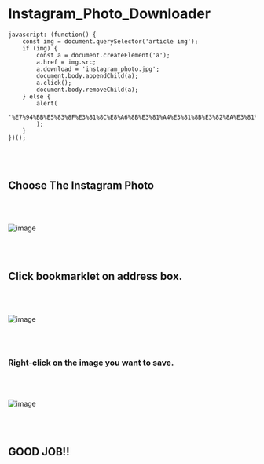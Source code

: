 # Instagram_Photo_Downloader

```
javascript: (function() {
	const img = document.querySelector('article img');
	if (img) {
		const a = document.createElement('a');
		a.href = img.src;
		a.download = 'instagram_photo.jpg';
		document.body.appendChild(a);
		a.click();
		document.body.removeChild(a);
	} else {
		alert(
			'%E7%94%BB%E5%83%8F%E3%81%8C%E8%A6%8B%E3%81%A4%E3%81%8B%E3%82%8A%E3%81%BE%E3%81%9B%E3%82%93%E3%81%A7%E3%81%97%E3%81%9F%E3%80%82'
		);
	}
})();
```

<br>
<br>

## Choose The Instagram Photo

<br>
<br>

![image](https://github.com/user-attachments/assets/8dd9dfbc-5c7b-424d-8845-0d00aec169a0)


<br>
<br>

## Click bookmarklet on address box.

<br>
<br>

![image](https://github.com/user-attachments/assets/6d594a05-e7f2-4b8c-a2cf-d98c1bc98543)

<br>
<br>

### Right-click on the image you want to save.

<br>
<br>

![image](https://github.com/user-attachments/assets/38bcdeb5-86e9-4377-b17c-f974b742a1aa)

<br>
<br>

## GOOD JOB!!


<br>
<br>



